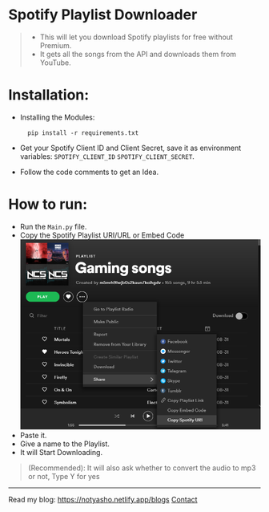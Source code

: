 # Spotify Playlist Downloader

> - This will let you download Spotify playlists for free without Premium.
> - It gets all the songs from the API and downloads them from YouTube.

# Installation:
- Installing the Modules: 
  ```
    pip install -r requirements.txt
  ```
- Get your Spotify Client ID and Client Secret, save it as environment variables: `SPOTIFY_CLIENT_ID` `SPOTIFY_CLIENT_SECRET`.

- Follow the code comments to get an Idea.

# How to run:

- Run the `Main.py` file.
- Copy the Spotify Playlist URI/URL or Embed Code
![](images/image1.png)
- Paste it.
- Give a name to the Playlist.
- It will Start Downloading.
>(Recommended): 
 It will also ask whether to convert the audio to mp3 or not, Type Y for yes

---
Read my blog: https://notyasho.netlify.app/blogs
[Contact](https://notyasho.netlify.app/contact)
